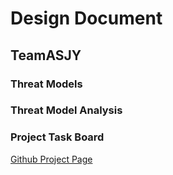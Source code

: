 # Design Document
## TeamASJY

### Threat Models

### Threat Model Analysis

### Project Task Board

[Github Project Page](https://github.com/SethRedwine/CSCI8420-TeamASJY/projects/5)
